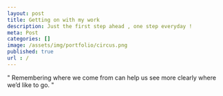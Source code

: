 ```yaml
---
layout: post
title: Getting on with my work
description: Just the first step ahead , one step everyday ! 
meta: Post
categories: []
image: /assets/img/portfolio/circus.png
published: true
url : /
---
```


<p>
" Remembering where we come from can help us see more clearly where we’d like to go. "